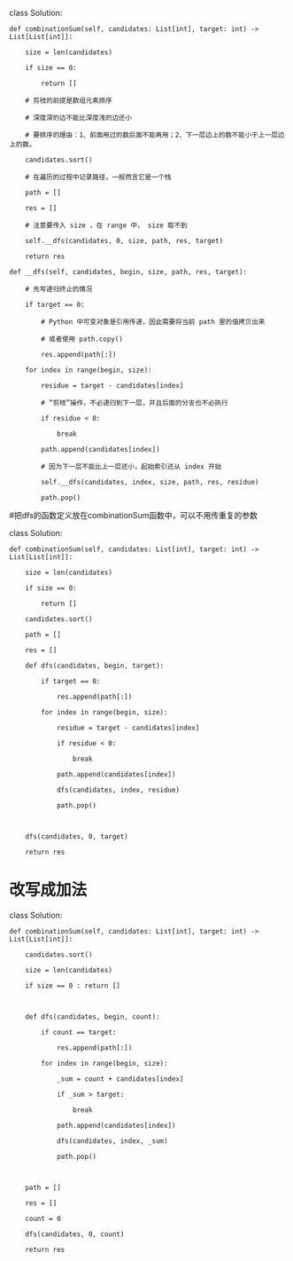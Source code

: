class Solution:

    def combinationSum(self, candidates: List[int], target: int) -> List[List[int]]:

        size = len(candidates)

        if size == 0:

            return []

        # 剪枝的前提是数组元素排序

        # 深度深的边不能比深度浅的边还小

        # 要排序的理由：1、前面用过的数后面不能再用；2、下一层边上的数不能小于上一层边上的数。

        candidates.sort()

        # 在遍历的过程中记录路径，一般而言它是一个栈

        path = []

        res = []

        # 注意要传入 size ，在 range 中， size 取不到

        self.__dfs(candidates, 0, size, path, res, target)

        return res

    def __dfs(self, candidates, begin, size, path, res, target):

        # 先写递归终止的情况

        if target == 0:

            # Python 中可变对象是引用传递，因此需要将当前 path 里的值拷贝出来

            # 或者使用 path.copy()

            res.append(path[:])

        for index in range(begin, size):

            residue = target - candidates[index]

            # “剪枝”操作，不必递归到下一层，并且后面的分支也不必执行

            if residue < 0:

                break

            path.append(candidates[index])

            # 因为下一层不能比上一层还小，起始索引还从 index 开始

            self.__dfs(candidates, index, size, path, res, residue)

            path.pop()

#把dfs的函数定义放在combinationSum函数中，可以不用传重复的参数

class Solution:

    def combinationSum(self, candidates: List[int], target: int) -> List[List[int]]:

        size = len(candidates)

        if size == 0:

            return []

        candidates.sort()

        path = []

        res = []

        def dfs(candidates, begin, target):

            if target == 0:

                res.append(path[:])

            for index in range(begin, size):

                residue = target - candidates[index]

                if residue < 0:

                    break

                path.append(candidates[index])

                dfs(candidates, index, residue)

                path.pop()

                

        dfs(candidates, 0, target)

        return res

# 改写成加法

class Solution:

    def combinationSum(self, candidates: List[int], target: int) -> List[List[int]]:

        candidates.sort()

        size = len(candidates)

        if size == 0 : return []

        

        def dfs(candidates, begin, count):

            if count == target:

                res.append(path[:])

            for index in range(begin, size):

                _sum = count + candidates[index]

                if _sum > target:

                    break

                path.append(candidates[index])

                dfs(candidates, index, _sum)

                path.pop()

        

        path = []

        res = []

        count = 0

        dfs(candidates, 0, count)

        return res

